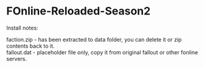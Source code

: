 # FOnline-Reloaded-Season2


Install notes:

faction.zip - has been extracted to data folder, you can delete it or zip contents back to it.<br>
fallout.dat - placeholder file only, copy it from original fallout or other fonline servers.
